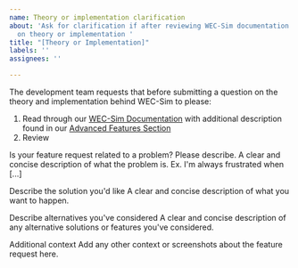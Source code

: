 ```yaml
---
name: Theory or implementation clarification
about: 'Ask for clarification if after reviewing WEC-Sim documentation questions remain
  on theory or implementation '
title: "[Theory or Implementation]"
labels: ''
assignees: ''

---
```


The development team requests that before submitting a question on the theory and implementation behind WEC-Sim to please:
1. Read through our [WEC-Sim Documentation](http://wec-sim.github.io/WEC-Sim/man/theory.html) with additional description found in our [Advanced Features Section](http://wec-sim.github.io/WEC-Sim/man/advanced_features.html)
1. Review 

Is your feature request related to a problem? Please describe.
A clear and concise description of what the problem is. Ex. I'm always frustrated when [...]

Describe the solution you'd like
A clear and concise description of what you want to happen.

Describe alternatives you've considered
A clear and concise description of any alternative solutions or features you've considered.

Additional context
Add any other context or screenshots about the feature request here.

